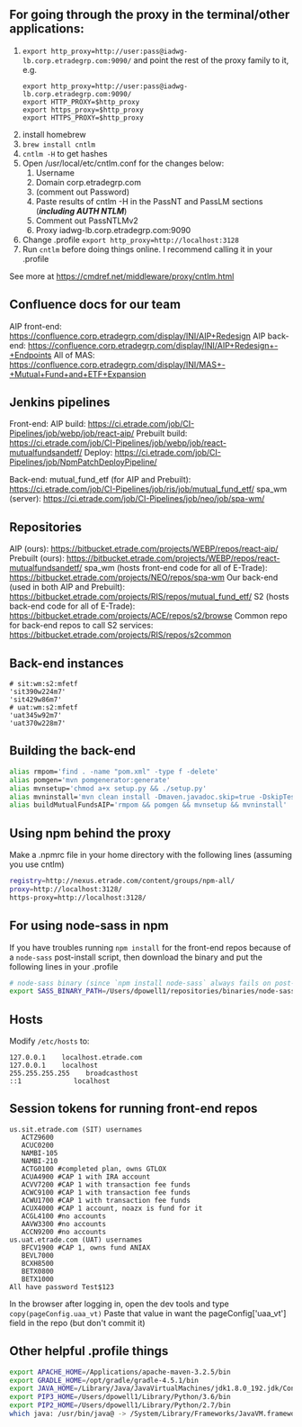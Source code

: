 ## For going through the proxy in the terminal/other applications:

1. `export http_proxy=http://user:pass@iadwg-lb.corp.etradegrp.com:9090/` and point the rest of the proxy family to it, e.g.
    ```
    export http_proxy=http://user:pass@iadwg-lb.corp.etradegrp.com:9090/
    export HTTP_PROXY=$http_proxy
    export https_proxy=$http_proxy
    export HTTPS_PROXY=$http_proxy
    ```
2. install homebrew
3. `brew install cntlm`
4. `cntlm -H` to get hashes
5. Open /usr/local/etc/cntlm.conf for the changes below:
    1. Username    <username>
    2. Domain        corp.etradegrp.com
    3. (comment out Password)
    4. Paste results of cntlm -H in the PassNT and PassLM sections (***including AUTH     NTLM***)
    5. Comment out PassNTLMv2
    6. Proxy        iadwg-lb.corp.etradegrp.com:9090
6. Change .profile `export http_proxy=http://localhost:3128`
7. Run `cntlm` before doing things online. I recommend calling it in your .profile

See more at https://cmdref.net/middleware/proxy/cntlm.html

## Confluence docs for our team

AIP front-end: https://confluence.corp.etradegrp.com/display/INI/AIP+Redesign
AIP back-end: https://confluence.corp.etradegrp.com/display/INI/AIP+Redesign+-+Endpoints
All of MAS: https://confluence.corp.etradegrp.com/display/INI/MAS+-+Mutual+Fund+and+ETF+Expansion

## Jenkins pipelines

Front-end:
AIP build: https://ci.etrade.com/job/CI-Pipelines/job/webp/job/react-aip/
Prebuilt build: https://ci.etrade.com/job/CI-Pipelines/job/webp/job/react-mutualfundsandetf/
Deploy: https://ci.etrade.com/job/CI-Pipelines/job/NpmPatchDeployPipeline/

Back-end:
mutual_fund_etf (for AIP and Prebuilt): https://ci.etrade.com/job/CI-Pipelines/job/ris/job/mutual_fund_etf/
spa_wm (server): https://ci.etrade.com/job/CI-Pipelines/job/neo/job/spa-wm/

## Repositories

AIP (ours): https://bitbucket.etrade.com/projects/WEBP/repos/react-aip/
Prebuilt (ours): https://bitbucket.etrade.com/projects/WEBP/repos/react-mutualfundsandetf/
spa_wm (hosts front-end code for all of E-Trade): https://bitbucket.etrade.com/projects/NEO/repos/spa-wm
Our back-end (used in both AIP and Prebuilt): https://bitbucket.etrade.com/projects/RIS/repos/mutual_fund_etf/
S2 (hosts back-end code for all of E-Trade): https://bitbucket.etrade.com/projects/ACE/repos/s2/browse
Common repo for back-end repos to call S2 services: https://bitbucket.etrade.com/projects/RIS/repos/s2common


## Back-end instances

```
# sit:wm:s2:mfetf
'sit390w224m7'
'sit429w86m7'
# uat:wm:s2:mfetf
'uat345w92m7'
'uat370w228m7'
```

## Building the back-end

```bash
alias rmpom='find . -name "pom.xml" -type f -delete'
alias pomgen='mvn pomgenerator:generate'
alias mvnsetup='chmod a+x setup.py && ./setup.py'
alias mvninstall='mvn clean install -Dmaven.javadoc.skip=true -DskipTests -U'
alias buildMutualFundsAIP='rmpom && pomgen && mvnsetup && mvninstall'
```

## Using npm behind the proxy

Make a .npmrc file in your home directory with the following lines (assuming you use cntlm)

```bash
registry=http://nexus.etrade.com/content/groups/npm-all/
proxy=http://localhost:3128/
https-proxy=http://localhost:3128/
```

## For using node-sass in npm

If you have troubles running `npm install` for the front-end repos because of a `node-sass` post-install script, then download the binary and put the following lines in your .profile

```bash
# node-sass binary (since `npm install node-sass` always fails on post-install script)
export SASS_BINARY_PATH=/Users/dpowell1/repositories/binaries/node-sass-binary.node
```

## Hosts

Modify `/etc/hosts` to:
```
127.0.0.1    localhost.etrade.com
127.0.0.1    localhost
255.255.255.255    broadcasthost
::1             localhost
```

## Session tokens for running front-end repos

```
us.sit.etrade.com (SIT) usernames
   ACTZ9600
   ACUC0200
   NAMBI-105
   NAMBI-210
   ACTG0100 #completed plan, owns GTLOX
   ACUA4900 #CAP 1 with IRA account
   ACVV7200 #CAP 1 with transaction fee funds
   ACWC9100 #CAP 1 with transaction fee funds
   ACWU1700 #CAP 1 with transaction fee funds
   ACUX4000 #CAP 1 account, noazx is fund for it
   ACGL4100 #no accounts
   AAVW3300 #no accounts
   ACCN9200 #no accounts
us.uat.etrade.com (UAT) usernames
   BFCV1900 #CAP 1, owns fund ANIAX
   BEVL7000
   BCXH8500
   BETX0800
   BETX1000
All have password Test$123
```

In the browser after logging in, open the dev tools and type `copy(pageConfig.uaa_vt)`
Paste that value in want the pageConfig['uaa_vt'] field in the repo (but don't commit it)

## Other helpful .profile things

```bash
export APACHE_HOME=/Applications/apache-maven-3.2.5/bin
export GRADLE_HOME=/opt/gradle/gradle-4.5.1/bin
export JAVA_HOME=/Library/Java/JavaVirtualMachines/jdk1.8.0_192.jdk/Contents/Home/
export PIP3_HOME=/Users/dpowell1/Library/Python/3.6/bin
export PIP2_HOME=/Users/dpowell1/Library/Python/2.7/bin
which java: /usr/bin/java@ -> /System/Library/Frameworks/JavaVM.framework/Versions/Current/Commands/java
```
